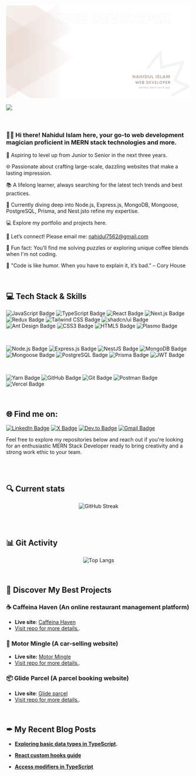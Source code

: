 <img src="./Images/Banner/githubBanner.jpg" />


<br>

![](https://komarev.com/ghpvc/?username=nahidul-fahim&color=bca79d&style=for-the-badge)

<br>

### 🙋‍♂️ Hi there! Nahidul Islam here, your go-to web development magician proficient in MERN stack technologies and more. 

🚀 Aspiring to level up from Junior to Senior in the next three years.

🌐 Passionate about crafting large-scale, dazzling websites that make a lasting impression.

📚 A lifelong learner, always searching for the latest tech trends and best practices.

🔧 Currently diving deep into Node.js, Express.js, MongoDB, Mongoose, PostgreSQL, Prisma, and Nest.jsto refine my expertise.

💻 Explore my portfolio and projects here.

📨 Let’s connect! Please email me: nahidul7562@gmail.com

🧩 Fun fact: You’ll find me solving puzzles or exploring unique coffee blends when I'm not coding.

💬 "Code is like humor. When you have to explain it, it’s bad." – Cory House

<br>

## 💻 Tech Stack & Skills 

<div align="start">

![JavaScript Badge](https://img.shields.io/badge/JavaScript-323330?style=for-the-badge&logo=javascript&logoColor=F7DF1E)
![TypeScript Badge](https://img.shields.io/badge/TypeScript-007ACC?style=for-the-badge&logo=typescript&logoColor=white)
![React Badge](https://img.shields.io/badge/React-20232A?style=for-the-badge&logo=react&logoColor=61DAFB)
![Next.js Badge](https://img.shields.io/badge/next%20js-000000?style=for-the-badge&logo=nextdotjs&logoColor=white)
![Redux Badge](https://img.shields.io/badge/Redux-593D88?style=for-the-badge&logo=redux&logoColor=white)
![Tailwind CSS Badge](https://img.shields.io/badge/Tailwind_CSS-38B2AC?style=for-the-badge&logo=tailwind-css&logoColor=white)
![shadcn/ui Badge](https://img.shields.io/badge/shadcn%2Fui-000000?style=for-the-badge&logo=shadcnui&logoColor=white)
![Ant Design Badge](https://img.shields.io/badge/Ant%20Design-1890FF?style=for-the-badge&logo=antdesign&logoColor=white)
![CSS3 Badge](https://img.shields.io/badge/CSS3-1572B6?style=for-the-badge&logo=css3&logoColor=white)
![HTML5 Badge](https://img.shields.io/badge/HTML5-E34F26?style=for-the-badge&logo=html5&logoColor=white)
![Plasmo Badge](https://img.shields.io/badge/Plasmo-7348FF?style=for-the-badge&logo=plasmo&logoColor=white)

<br>

![Node.js Badge](https://img.shields.io/badge/Node%20js-339933?style=for-the-badge&logo=nodedotjs&logoColor=white)
![Express.js Badge](https://img.shields.io/badge/Express%20js-000000?style=for-the-badge&logo=express&logoColor=white)
![NestJS Badge](https://img.shields.io/badge/nestjs-E0234E?style=for-the-badge&logo=nestjs&logoColor=white)
![MongoDB Badge](https://img.shields.io/badge/MongoDB-4EA94B?style=for-the-badge&logo=mongodb&logoColor=white)
![Mongoose Badge](https://img.shields.io/badge/Mongoose-880000?style=for-the-badge&logo=mongoose&logoColor=white)
![PostgreSQL Badge](https://img.shields.io/badge/PostgreSQL-316192?style=for-the-badge&logo=postgresql&logoColor=white)
![Prisma Badge](https://img.shields.io/badge/Prisma-3982CE?style=for-the-badge&logo=Prisma&logoColor=white)
![JWT Badge](https://img.shields.io/badge/JWT-000000?style=for-the-badge&logo=JSON%20web%20tokens&logoColor=white)

<br>

![Yarn Badge](https://img.shields.io/badge/Yarn-2C8EBB?style=for-the-badge&logo=yarn&logoColor=white)
![GitHub Badge](https://img.shields.io/badge/GitHub-100000?style=for-the-badge&logo=github&logoColor=white)
![Git Badge](https://img.shields.io/badge/GIT-E44C30?style=for-the-badge&logo=git&logoColor=white)
![Postman Badge](https://img.shields.io/badge/Postman-FF6C37?style=for-the-badge&logo=Postman&logoColor=white)
![Vercel Badge](https://img.shields.io/badge/Vercel-000000?style=for-the-badge&logo=vercel&logoColor=white)

</div>


<br>


## 🌐 Find me on:

<div align="start">

[![LinkedIn Badge](https://img.shields.io/badge/LinkedIn-0077B5?style=for-the-badge&logo=linkedin&logoColor=white)](https://www.linkedin.com/in/iamnahidul-islam/)
[![X Badge](https://img.shields.io/badge/X-000000?style=for-the-badge&logo=x&logoColor=white)](https://twitter.com/nahidul_fahim_)
[![Dev.to Badge](https://img.shields.io/badge/Dev.to-0A0A0A?style=for-the-badge&logo=devdotto&logoColor=white)](https://dev.to/nahidulislam)
[![Gmail Badge](https://img.shields.io/badge/Gmail-D14836?style=for-the-badge&logo=gmail&logoColor=white)](mailto:nahidul7562@gmail.com)

</div>

Feel free to explore my repositories below and reach out if you're looking for an enthusiastic MERN Stack Developer ready to bring creativity and a strong work ethic to your team.


<br><br>


## 🔍 Current stats
<div align="center">

![GitHub Streak](https://github-readme-streak-stats.herokuapp.com?user=nahidul-fahim&theme=highcontrast&date_format=M%20j%5B%2C%20Y%5D&currStreakNum=402e32&background=45%2Cffffff%2Cfff7f2&ring=402e32&border=00013300&sideNums=a08679&fire=402e32&currStreakLabel=402e32&stroke=e2ffff00&dates=a08679&sideLabels=a08679)

</div>


<br><br>


## 📊 Git Activity

<div align="center">

![Top Langs](https://github-readme-stats.vercel.app/api/top-langs/?username=nahidul-fahim&langs_count=8&theme=transparent&layout=pie)

</div>

<br>


## 🌈 Discover My Best Projects

### ☕ Caffeina Haven (An online restaurant management platform)

* **Live site**: [Caffeina Haven](https://caffeina-haven.web.app)
* [Visit repo for more details.](https://github.com/nahidul-fahim/caffeina-haven-client).



### 🚙 Motor Mingle (A car-selling website)

* **Live site:** [Motor Mingle](https://motor-mingle.web.app)
* [Visit repo for more details.](https://github.com/nahidul-fahim/motor-mingle-client).


### 📦 Glide Parcel (A parcel booking website)

* **Live site**: [Glide parcel](https://glide-parcel.web.app)
* [Visit repo for more details.](https://github.com/nahidul-fahim/glide-parcel-client).




<br>

## ✒ My Recent Blog Posts

* **[Exploring basic data types in TypeScript](https://dev.to/nahidulislam/exploring-basic-data-types-in-typescript-34fo).**
  
* **[React custom hooks guide](https://dev.to/nahidulislam/reusable-code-react-custom-hooks-guide-1k20)**
  
* **[Access modifiers in TypeScript](https://dev.to/nahidulislam/access-modifiers-in-typescript-the-gatekeepers-50i)**
